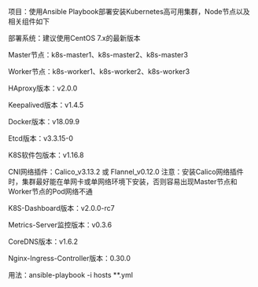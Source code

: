 项目：使用Ansible Playbook部署安装Kubernetes高可用集群，Node节点以及相关组件如下

部署系统：建议使用CentOS 7.x的最新版本

Master节点：k8s-master1、k8s-master2、k8s-master3

Worker节点：k8s-worker1、k8s-worker2、k8s-worker3

HAproxy版本：v2.0.0

Keepalived版本：v1.4.5

Docker版本：v18.09.9

Etcd版本：v3.3.15-0

K8S软件包版本：v1.16.8

CNI网络插件：Calico_v3.13.2 或 Flannel_v0.12.0
注意：安装Calico网络插件时，集群最好能在单网卡或单网络环境下安装，否则容易出现Master节点和Worker节点的Pod网络不通

K8S-Dashboard版本：v2.0.0-rc7

Metrics-Server监控版本：v0.3.6

CoreDNS版本：v1.6.2

Nginx-Ingress-Controller版本：0.30.0

用法：ansible-playbook -i hosts **.yml
